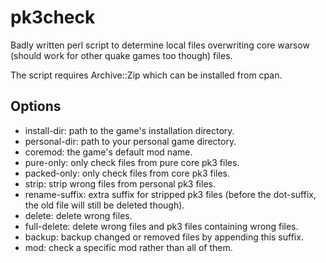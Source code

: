 # pk3check

Badly written perl script to determine local files overwriting core warsow
(should work for other quake games too though) files.

The script requires Archive::Zip which can be installed from cpan.

## Options

* install-dir: path to the game's installation directory.
* personal-dir: path to your personal game directory.
* coremod: the game's default mod name.
* pure-only: only check files from pure core pk3 files.
* packed-only: only check files from core pk3 files.
* strip: strip wrong files from personal pk3 files.
* rename-suffix: extra suffix for stripped pk3 files (before the dot-suffix,
  the old file will still be deleted though).
* delete: delete wrong files.
* full-delete: delete wrong files and pk3 files containing wrong files.
* backup: backup changed or removed files by appending this suffix.
* mod: check a specific mod rather than all of them.
